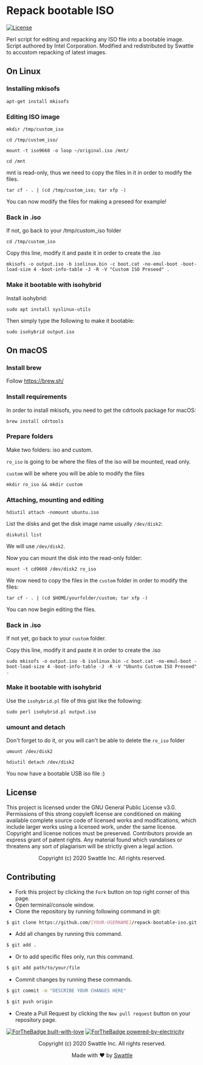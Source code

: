 # Repack bootable ISO
[![License](https://img.shields.io/badge/License-GPLv3-blue.svg)](https://opensource.org/licenses/GPL-3.0)

Perl script for editing and repacking any ISO file into a bootable image. Script authored by Intel Corporation. Modified and redistributed by Swattle to accustom repacking of latest images. 

## On Linux

### Installing mkisofs

`apt-get install mkisofs`

### Editing ISO image

`mkdir /tmp/custom_iso`

`cd /tmp/custom_iso/`

`mount -t iso9660 -o loop ~/original.iso /mnt/`

`cd /mnt`

mnt is read-only, thus we need to copy the files in it in order to modify the files.

`tar cf - . | (cd /tmp/custom_iso; tar xfp -)`

You can now modify the files for making a preseed for example!

### Back in .iso

If not, go back to your /tmp/custom_iso folder

`cd /tmp/custom_iso`

Copy this line, modify it and paste it in order to create the .iso

`mkisofs -o output.iso -b isolinux.bin -c boot.cat -no-emul-boot -boot-load-size 4 -boot-info-table -J -R -V "Custom ISO Preseed" .`

### Make it bootable with isohybrid

Install isohybrid:

`sudo apt install syslinux-utils`

Then simply type the following to make it bootable:

`sudo isohybrid output.iso`

## On macOS

### Install brew 

Follow https://brew.sh/

### Install requirements

In order to install mkisofs, you need to get the cdrtools package for macOS:

`brew install cdrtools`

### Prepare folders

Make two folders: iso and custom.

`ro_iso` is going to be where the files of the iso will be mounted, read only.

`custom` will be where you will be able to modify the files

`mkdir ro_iso && mkdir custom`

### Attaching, mounting and editing

`hdiutil attach -nomount ubuntu.iso`

List the disks and get the disk image name usually `/dev/disk2`:

`diskutil list`

We will use `/dev/disk2`.

Now you can mount the disk into the read-only folder:

`mount -t cd9660 /dev/disk2 ro_iso`

We now need to copy the files in the `custom` folder in order to modify the files:

`tar cf - . | (cd $HOME/yourfolder/custom; tar xfp -)`

You can now begin editing the files.

### Back in .iso

If not yet, go back to your `custom` folder.

Copy this line, modify it and paste it in order to create the .iso

`sudo mkisofs -o output.iso -b isolinux.bin -c boot.cat -no-emul-boot -boot-load-size 4 -boot-info-table -J -R -V "Ubuntu Custom ISO Preseed" .`

### Make it bootable with isohybrid

Use the `isohybrid.pl` file of this gist like the following:

`sudo perl isohybrid.pl output.iso`

### umount and detach

Don't forget to do it, or you will can't be able to delete the `ro_iso` folder

`umount /dev/disk2`

`hdiutil detach /dev/disk2`


You now have a bootable USB iso file :)

## License
This project is licensed under the GNU General Public License v3.0. Permissions of this strong copyleft license are conditioned on making available complete source code of licensed works and modifications, which include larger works using a licensed work, under the same license. Copyright and license notices must be preserved. Contributors provide an express grant of patent rights. Any material found which vandalises or threatens any sort of plagiarism will be strictly given a legal action.

 <p align="center"> Copyright (c) 2020 Swattle Inc. All rights reserved.</p>

## Contributing
- Fork this project by clicking the ```Fork``` button on top right corner of this page.
- Open terminal/console window. 
- Clone the repository by running following command in git:
 ```bash
$ git clone https://github.com/[YOUR-USERNAME]/repack-bootable-iso.git
```
- Add all changes by running this command.
```bash
$ git add .
```
- Or to add specific files only, run this command.
```bash
$ git add path/to/your/file
```
- Commit changes by running these commands.
```bash
$ git commit -m "DESCRIBE YOUR CHANGES HERE"

$ git push origin
```
- Create a Pull Request by clicking the ```New pull request``` button on your repository page.

[![ForTheBadge built-with-love](http://ForTheBadge.com/images/badges/built-with-love.svg)](https://GitHub.com/swattle/) 
[![ForTheBadge powered-by-electricity](http://ForTheBadge.com/images/badges/powered-by-electricity.svg)](http://ForTheBadge.com)

<p align="center"> Copyright (c) 2020 Swattle Inc. All rights reserved.</p>
<p align="center"> Made with ❤ by <a href="https://github.com/swattle">Swattle</a></p>

